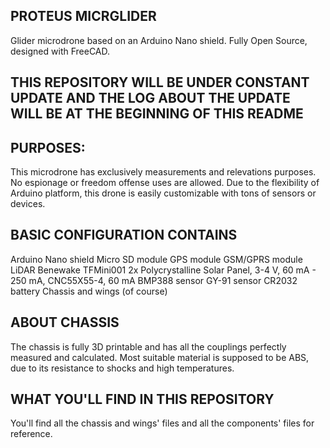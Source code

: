 PROTEUS MICRGLIDER
-
Glider microdrone based on an Arduino Nano shield. Fully Open Source, designed with FreeCAD.

THIS REPOSITORY WILL BE UNDER CONSTANT UPDATE AND THE LOG ABOUT THE UPDATE WILL BE AT THE BEGINNING OF THIS README
-

PURPOSES:
-
This microdrone has exclusively measurements and relevations purposes. No espionage or freedom offense uses are allowed.
Due to the flexibility of Arduino platform, this drone is easily customizable with tons of sensors or devices.

BASIC CONFIGURATION CONTAINS 
-
Arduino Nano shield
Micro SD module 
GPS module
GSM/GPRS module
LiDAR Benewake TFMini001
2x Polycrystalline Solar Panel, 3-4 V, 60 mA - 250 mA, CNC55X55-4, 60 mA
BMP388 sensor
GY-91 sensor
CR2032 battery
Chassis and wings (of course)

ABOUT CHASSIS
-
The chassis is fully 3D printable and has all the couplings perfectly measured and calculated. Most suitable material is supposed to be ABS, due to its resistance to shocks and high temperatures.

WHAT YOU'LL FIND IN THIS REPOSITORY
-
You'll find all the chassis and wings' files and all the components' files for reference.



